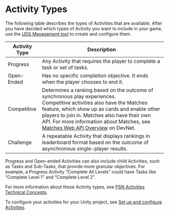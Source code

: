 # Activity Types

The following table describes the types of Activities that are available. After you have decided which types of Activity you want to include in your game, use the [UDS Management tool](https://tools.partners.playstation.net/uds/app/uds-management/dashboard?sid=26&pid=psn) to create and configure them. 


| **Activity Type** | **Description** |
| --- | --- |
| Progress | Any Activity that requires the player to complete a task or set of tasks. |
| Open-Ended  | Has no specific completion objective. It ends when the player chooses to end it. |
| Competitive | Determines a ranking based on the outcome of synchronous play experiences. <br/> Competitive activities also have the Matches feature, which show up as cards and enable other players to join in. Matches also have their own API. For more information about Matches, see [Matches Web API Overview](https://p.siedev.net/resources/documents/WebAPI/1/Matches_WebAPI-Overview/__document_toc.html) on DevNet. |
| Challenge | A repeatable Activity that displays rankings in leaderboard format based on the outcome of asynchronous single-player results. |

Progress and Open-ended Activities can also include child Activities, such as Tasks and Sub-Tasks, that provide more granular objectives. For example, a Progress Activity “Complete All Levels” could have Tasks like “Complete Level 1” and “Complete Level 2”.

For more information about these Activity types, see [PSN Activities Technical Concepts](https://p.siedev.net/resources/documents/SDK/4.000/PSN_Activities_Service-Overview/0001.html#__document_toc_00000000).

To configure your activities for your Unity project, see [Set up and configure Activities](ConfigureActivities.md).